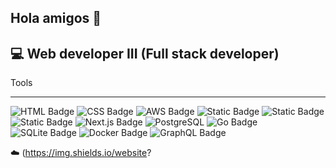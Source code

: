 ## Hola amigos 👋

<!--
**deavilaca/deavilaca** is a ✨ _special_ ✨ repository because its `README.md` (this file) appears on your GitHub profile.

Here are some ideas to get you started:

- 🔭 I’m currently working on ...
- 🌱 I’m currently learning ...
- 👯 I’m looking to collaborate on ...
- 🤔 I’m looking for help with ...
- 💬 Ask me about ...
- 📫 How to reach me: ...
- 😄 Pronouns: ...
- ⚡ Fun fact: ...
-->

:computer: Web developer III (Full stack developer) 
--
Tools
___
![HTML Badge](https://img.shields.io/badge/HTML-Markup-orange?logo=html5) ![CSS Badge](https://img.shields.io/badge/CSS-Stylesheet-blue?logo=css3) ![AWS Badge](https://img.shields.io/badge/AWS-Cloud-orange?logo=amazonaws) ![Static Badge](https://img.shields.io/badge/Java%20script--black?logo=javascript&logoColor=blue) ![Static Badge](https://img.shields.io/badge/react--black?logo=react&logoColor=blue) ![Static Badge](https://img.shields.io/badge/lds-la_iglesia?logo=lds&label=La%20Iglesia%20de%20Jesucristo&labelColor=blue&color=blue)
![Next.js Badge](https://img.shields.io/badge/Next.js-black?logo=nextdotjs&logoColor=white) ![PostgreSQL](https://img.shields.io/badge/PostgreSQL-blue?logo=postgresql&logoColor=white) ![Go Badge](https://img.shields.io/badge/Go-Language-00ADD8?logo=go) ![SQLite Badge](https://img.shields.io/badge/SQLite-Database-lightgrey?logo=sqlite) ![Docker Badge](https://img.shields.io/badge/Docker-Container-blue?logo=docker) ![GraphQL Badge](https://img.shields.io/badge/GraphQL-API-blue?logo=graphql)






:cloud: (https://img.shields.io/website?
